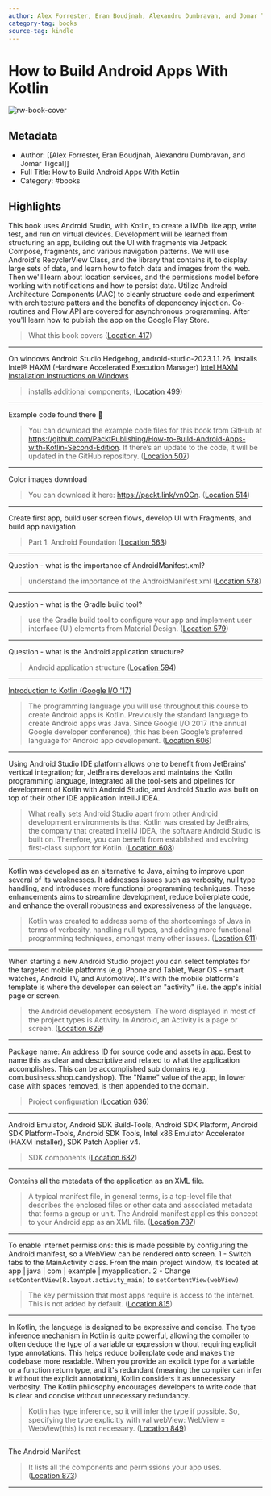 ```yaml
---
author: Alex Forrester, Eran Boudjnah, Alexandru Dumbravan, and Jomar Tigcal
category-tag: books
source-tag: kindle
---
```


# How to Build Android Apps With Kotlin

![rw-book-cover](https://m.media-amazon.com/images/I/816f9tBDLbL._SY160.jpg)

## Metadata

- Author: [[Alex Forrester, Eran Boudjnah, Alexandru Dumbravan, and Jomar Tigcal]]
- Full Title: How to Build Android Apps With Kotlin
- Category: #books

## Highlights

This book uses Android Studio, with Kotlin, to create a IMDb like app, write test, and run on virtual devices. Development will be learned from structuring an app, building out the UI with fragments via Jetpack Compose, fragments, and various navigation patterns.
We will use Android's RecyclerView Class, and the library that contains it, to display large sets of data, and learn how to fetch data and images from the web.
Then we'll learn about location services, and the permissions model before working with notifications and how to persist data. Utilize Android Architecture Components (AAC) to cleanly structure code and experiment with architecture patters and the benefits of dependency injection. Co-routines and Flow API are covered for asynchronous programming.
After you'll learn how to publish the app on the Google Play Store.

> What this book covers ([Location 417](https://readwise.io/to_kindle?action=open&asin=B0BVZX4JHS&location=417))

---

On windows Android Studio Hedgehog, android-studio-2023.1.1.26, installs Intel® HAXM (Hardware Accelerated Execution Manager)
[Intel HAXM Installation Instructions on Windows](https://github.com/intel/haxm/wiki/Installation-Instructions-on-Windows)

> installs additional components, ([Location 499](https://readwise.io/to_kindle?action=open&asin=B0BVZX4JHS&location=499))

---

Example code found there 🙂

> You can download the example code files for this book from GitHub at <https://github.com/PacktPublishing/How-to-Build-Android-Apps-with-Kotlin-Second-Edition>. If there’s an update to the code, it will be updated in the GitHub repository. ([Location 507](https://readwise.io/to_kindle?action=open&asin=B0BVZX4JHS&location=507))

---

Color images download

> You can download it here: <https://packt.link/vnOCn>. ([Location 514](https://readwise.io/to_kindle?action=open&asin=B0BVZX4JHS&location=514))

---

Create first app, build user screen flows, develop UI with Fragments, and build app navigation

> Part 1: Android Foundation ([Location 563](https://readwise.io/to_kindle?action=open&asin=B0BVZX4JHS&location=563))

---

Question - what is the importance of AndroidManifest.xml?

> understand the importance of the AndroidManifest.xml ([Location 578](https://readwise.io/to_kindle?action=open&asin=B0BVZX4JHS&location=578))

---

Question - what is the Gradle build tool?

> use the Gradle build tool to configure your app and implement user interface (UI) elements from Material Design. ([Location 579](https://readwise.io/to_kindle?action=open&asin=B0BVZX4JHS&location=579))

---

Question - what is the Android application structure?

> Android application structure ([Location 594](https://readwise.io/to_kindle?action=open&asin=B0BVZX4JHS&location=594))

---

[Introduction to Kotlin (Google I/O '17)](https://www.youtube.com/watch?v=X1RVYt2QKQE&ab_channel=AndroidDevelopers)

> The programming language you will use throughout this course to create Android apps is Kotlin. Previously the standard language to create Android apps was Java. Since Google I/O 2017 (the annual Google developer conference), this has been Google’s preferred language for Android app development. ([Location 606](https://readwise.io/to_kindle?action=open&asin=B0BVZX4JHS&location=606))

---

Using Android Studio IDE platform allows one to benefit from JetBrains' vertical integration; for, JetBrains develops and maintains the Kotlin programming language, integrated all the tool-sets and pipelines for development of Kotlin with Android Studio, and Android Studio was built on top of their other IDE application IntelliJ IDEA.

> What really sets Android Studio apart from other Android development environments is that Kotlin was created by JetBrains, the company that created IntelliJ IDEA, the software Android Studio is built on. Therefore, you can benefit from established and evolving first-class support for Kotlin. ([Location 608](https://readwise.io/to_kindle?action=open&asin=B0BVZX4JHS&location=608))

---

Kotlin was developed as an alternative to Java, aiming to improve upon several of its weaknesses. It addresses issues such as verbosity, null type handling, and introduces more functional programming techniques. These enhancements aims to streamline development, reduce boilerplate code, and enhance the overall robustness and expressiveness of the language.

> Kotlin was created to address some of the shortcomings of Java in terms of verbosity, handling null types, and adding more functional programming techniques, amongst many other issues. ([Location 611](https://readwise.io/to_kindle?action=open&asin=B0BVZX4JHS&location=611))

---

When starting a new Android Studio project you can select templates for the targeted mobile platforms (e.g. Phone and Tablet, Wear OS - smart watches, Android TV, and Automotive). It's with the mobile platform's template is where the developer can select an "activity" (i.e. the app's initial page or screen.

> the Android development ecosystem. The word displayed in most of the project types is Activity. In Android, an Activity is a page or screen. ([Location 629](https://readwise.io/to_kindle?action=open&asin=B0BVZX4JHS&location=629))

---

Package name: An address ID for source code and assets in app. Best to name this as clear and descriptive and related to what the application accomplishes. This can be accomplished sub domains (e.g. com.business.shop.candyshop). The "Name" value of the app, in lower case with spaces removed, is then appended to the domain.

> Project configuration ([Location 636](https://readwise.io/to_kindle?action=open&asin=B0BVZX4JHS&location=636))

---

Android Emulator, Android SDK Build-Tools, Android SDK Platform, Android SDK Platform-Tools, Android SDK Tools, Intel x86 Emulator Accelerator (HAXM installer), SDK Patch Applier v4.

> SDK components ([Location 682](https://readwise.io/to_kindle?action=open&asin=B0BVZX4JHS&location=682))

---

Contains all the metadata of the application as an XML file.

> A typical manifest file, in general terms, is a top-level file that describes the enclosed files or other data and associated metadata that forms a group or unit. The Android manifest applies this concept to your Android app as an XML file. ([Location 787](https://readwise.io/to_kindle?action=open&asin=B0BVZX4JHS&location=787))

---

To enable internet permissions: this is made possible by configuring the Android manifest, so a WebView can be rendered onto screen.
1 - Switch tabs to the MainActivity class. From the main project window, it’s located at app | java | com | example | myapplication.
2 - Change `setContentView(R.layout.activity_main)` to `setContentView(webView)`

> The key permission that most apps require is access to the internet. This is not added by default. ([Location 815](https://readwise.io/to_kindle?action=open&asin=B0BVZX4JHS&location=815))

---

In Kotlin, the language is designed to be expressive and concise. The type inference mechanism in Kotlin is quite powerful, allowing the compiler to often deduce the type of a variable or expression without requiring explicit type annotations. This helps reduce boilerplate code and makes the codebase more readable.
When you provide an explicit type for a variable or a function return type, and it's redundant (meaning the compiler can infer it without the explicit annotation), Kotlin considers it as unnecessary verbosity. The Kotlin philosophy encourages developers to write code that is clear and concise without unnecessary redundancy.

> Kotlin has type inference, so it will infer the type if possible. So, specifying the type explicitly with val webView: WebView = WebView(this) is not necessary. ([Location 849](https://readwise.io/to_kindle?action=open&asin=B0BVZX4JHS&location=849))

---

The Android Manifest

> It lists all the components and permissions your app uses. ([Location 873](https://readwise.io/to_kindle?action=open&asin=B0BVZX4JHS&location=873))

---
